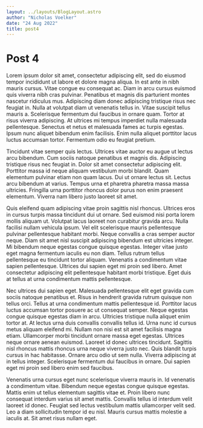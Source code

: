 ```yaml
---
layout: ../layouts/BlogLayout.astro
author: "Nicholas Voelker"
date: "24 Aug 2022"
title: post4
---
```


# Post 4

Lorem ipsum dolor sit amet, consectetur adipiscing elit, sed do eiusmod tempor incididunt ut labore et dolore magna aliqua. In est ante in nibh mauris cursus. Vitae congue eu consequat ac. Diam in arcu cursus euismod quis viverra nibh cras pulvinar. Penatibus et magnis dis parturient montes nascetur ridiculus mus. Adipiscing diam donec adipiscing tristique risus nec feugiat in. Nulla at volutpat diam ut venenatis tellus in. Vitae suscipit tellus mauris a. Scelerisque fermentum dui faucibus in ornare quam. Tortor at risus viverra adipiscing. At ultrices mi tempus imperdiet nulla malesuada pellentesque. Senectus et netus et malesuada fames ac turpis egestas. Ipsum nunc aliquet bibendum enim facilisis. Enim nulla aliquet porttitor lacus luctus accumsan tortor. Fermentum odio eu feugiat pretium.

Tincidunt vitae semper quis lectus. Ultrices vitae auctor eu augue ut lectus arcu bibendum. Cum sociis natoque penatibus et magnis dis. Adipiscing tristique risus nec feugiat in. Dolor sit amet consectetur adipiscing elit. Porttitor massa id neque aliquam vestibulum morbi blandit. Quam elementum pulvinar etiam non quam lacus. Dui ut ornare lectus sit. Lectus arcu bibendum at varius. Tempus urna et pharetra pharetra massa massa ultricies. Fringilla urna porttitor rhoncus dolor purus non enim praesent elementum. Viverra nam libero justo laoreet sit amet.

Quis eleifend quam adipiscing vitae proin sagittis nisl rhoncus. Ultrices eros in cursus turpis massa tincidunt dui ut ornare. Sed euismod nisi porta lorem mollis aliquam ut. Volutpat lacus laoreet non curabitur gravida arcu. Nulla facilisi nullam vehicula ipsum. Vel elit scelerisque mauris pellentesque pulvinar pellentesque habitant morbi. Neque convallis a cras semper auctor neque. Diam sit amet nisl suscipit adipiscing bibendum est ultricies integer. Mi bibendum neque egestas congue quisque egestas. Integer vitae justo eget magna fermentum iaculis eu non diam. Tellus rutrum tellus pellentesque eu tincidunt tortor aliquam. Venenatis a condimentum vitae sapien pellentesque. Ultrices dui sapien eget mi proin sed libero. Amet consectetur adipiscing elit pellentesque habitant morbi tristique. Eget duis at tellus at urna condimentum mattis pellentesque.

Nec ultrices dui sapien eget. Malesuada pellentesque elit eget gravida cum sociis natoque penatibus et. Risus in hendrerit gravida rutrum quisque non tellus orci. Tellus at urna condimentum mattis pellentesque id. Porttitor lacus luctus accumsan tortor posuere ac ut consequat semper. Neque egestas congue quisque egestas diam in arcu. Ultricies tristique nulla aliquet enim tortor at. At lectus urna duis convallis convallis tellus id. Urna nunc id cursus metus aliquam eleifend mi. Nullam non nisi est sit amet facilisis magna etiam. Ullamcorper morbi tincidunt ornare massa eget egestas. Ultrices neque ornare aenean euismod. Laoreet id donec ultrices tincidunt. Sagittis nisl rhoncus mattis rhoncus urna neque viverra justo nec. Quis blandit turpis cursus in hac habitasse. Ornare arcu odio ut sem nulla. Viverra adipiscing at in tellus integer. Scelerisque fermentum dui faucibus in ornare. Dui sapien eget mi proin sed libero enim sed faucibus.

Venenatis urna cursus eget nunc scelerisque viverra mauris in. Id venenatis a condimentum vitae. Bibendum neque egestas congue quisque egestas. Mattis enim ut tellus elementum sagittis vitae et. Proin libero nunc consequat interdum varius sit amet mattis. Convallis tellus id interdum velit laoreet id donec. Feugiat sed lectus vestibulum mattis ullamcorper velit sed. Leo a diam sollicitudin tempor id eu nisl. Mauris cursus mattis molestie a iaculis at. Sit amet risus nullam eget.
